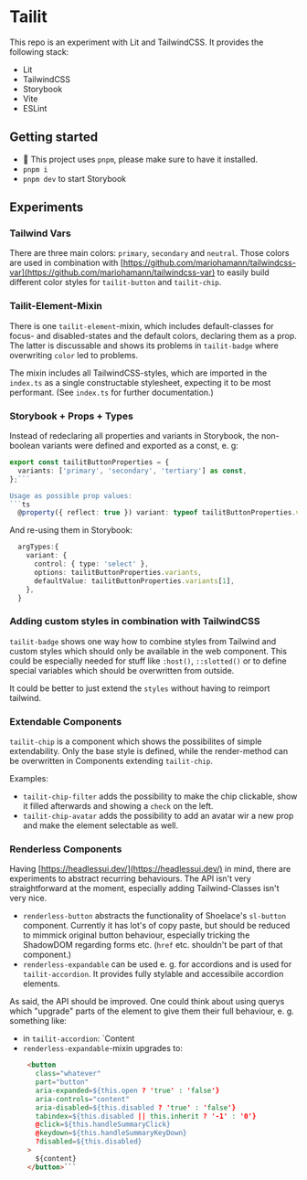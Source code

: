 # Tailit

This repo is an experiment with Lit and TailwindCSS. It provides the following stack:
- Lit
- TailwindCSS
- Storybook
- Vite
- ESLint

## Getting started
- 🚨 This project uses `pnpm`, please make sure to have it installed.
- `pnpm i`
- `pnpm dev` to start Storybook

## Experiments
### Tailwind Vars
There are three main colors: `primary`, `secondary` and `neutral`. Those colors are used in combination with [https://github.com/mariohamann/tailwindcss-var](https://github.com/mariohamann/tailwindcss-var) to easily build different color styles for `tailit-button` and `tailit-chip`.

### Tailit-Element-Mixin
There is one `tailit-element`-mixin, which includes default-classes for focus- and disabled-states and the default colors, declaring them as a prop. The latter is discussable and shows its problems in `tailit-badge` where overwriting `color` led to problems.

The mixin includes all TailwindCSS-styles, which are imported in the `index.ts` as a single constructable stylesheet, expecting it to be most performant. (See `index.ts` for further documentation.)


### Storybook + Props + Types
Instead of redeclaring all properties and variants in Storybook, the non-boolean variants were defined and exported as a const, e. g:

```ts
export const tailitButtonProperties = {
  variants: ['primary', 'secondary', 'tertiary'] as const,
};```

Usage as possible prop values:
```ts
  @property({ reflect: true }) variant: typeof tailitButtonProperties.variants[number] = 'secondary';
```

And re-using them in Storybook:
```ts
  argTypes:{
    variant: {
      control: { type: 'select' },
      options: tailitButtonProperties.variants,
      defaultValue: tailitButtonProperties.variants[1],
    },
  }
```

### Adding custom styles in combination with TailwindCSS
`tailit-badge` shows one way how to combine styles from Tailwind and custom styles which should only be available in the web component. This could be especially needed for stuff like `:host()`, `::slotted()` or to define special variables which should be overwritten from outside.

It could be better to just extend the `styles` without having to reimport tailwind.

### Extendable Components
`tailit-chip` is a component which shows the possibilites of simple extendability. Only the base style is defined, while the render-method can be overwritten in Components extending `tailit-chip`.

Examples:
- `tailit-chip-filter` adds the possibility to make the chip clickable, show it filled afterwards and showing a `check` on the left.
- `tailit-chip-avatar` adds the possibility to add an avatar wir a new prop and make the element selectable as well.

### Renderless Components
Having [https://headlessui.dev/](https://headlessui.dev/) in mind, there are experiments to abstract recurring behaviours. The API isn't very straightforward at the moment, especially adding Tailwind-Classes isn't very nice.
- `renderless-button` abstracts the functionality of Shoelace's `sl-button` component. Currently it has lot's of copy paste, but should be reduced to mimmick original button behaviour, especially tricking the ShadowDOM regarding forms etc. (`href` etc. shouldn't be part of that component.)
- `renderless-expandable` can be used e. g. for accordions and is used for `tailit-accordion`. It provides fully stylable and accessibile accordion elements.

As said, the API should be improved. One could think about using querys which "upgrade" parts of the element to give them their full behaviour, e. g. something like:
- in `tailit-accordion`: `<renderless-expandable-button class="whatever">Content</renderless-expandable-button>
- `renderless-expandable`-mixin upgrades to:
   ```html
    <button
      class="whatever"
      part="button"
      aria-expanded=${this.open ? 'true' : 'false'}
      aria-controls="content"
      aria-disabled=${this.disabled ? 'true' : 'false'}
      tabindex=${this.disabled || this.inherit ? '-1' : '0'}
      @click=${this.handleSummaryClick}
      @keydown=${this.handleSummaryKeyDown}
      ?disabled=${this.disabled}
    >
      ${content}
    </button>```
